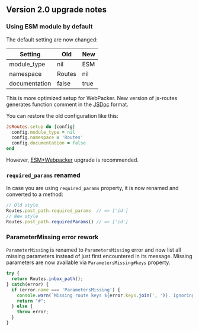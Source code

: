 ## Version 2.0 upgrade notes

### Using ESM module by default

The default setting are now changed:

Setting | Old | New 
--- | --- | ---
module\_type | nil | ESM 
namespace | Routes | nil
documentation | false | true

This is more optimized setup for WebPacker. 
New version of js-routes generates function comment in the [JSDoc](https://jsdoc.app) format.

You can restore the old configuration like this:

``` ruby
JsRoutes.setup do |config|
  config.module_type = nil
  config.namespace = 'Routes'
  config.documentation = false
end
```

However, [ESM+Webpacker](/Readme.md#webpacker) upgrade is recommended. 

### `required_params` renamed

In case you are using `required_params` property, it is now renamed and converted to a method:

``` javascript
// Old style
Routes.post_path.required_params  // => ['id']
// New style
Routes.post_path.requiredParams() // => ['id']
```

### ParameterMissing error rework

`ParameterMissing` is renamed to `ParametersMissing` error and now list all missing parameters instead of just first encountered in its message. Missing parameters are now available via `ParametersMissing#keys` property.

``` javascript
try {
  return Routes.inbox_path();
} catch(error) {
  if (error.name === 'ParametersMissing') {
    console.warn(`Missing route keys ${error.keys.join(', ')}. Ignoring.`);
    return "#";
  } else {
    throw error;
  }
}
```
